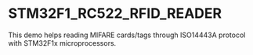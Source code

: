 # STM32F1_RC522_RFID_READER
This demo helps reading MIFARE cards/tags through ISO14443A protocol with STM32F1x microprocessors.
